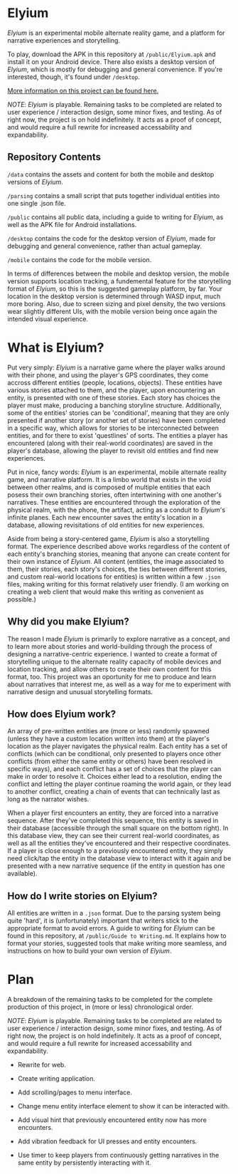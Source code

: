 # Elyium

_Elyium_ is an experimental mobile alternate reality game, and a platform for narrative experiences and storytelling.

To play, download the APK in this repository at `/public/Elyium.apk` and install it on your Android device. There also exists a desktop version of _Elyium_, which is mostly for debugging and general convenience. If you're interested, though, it's found under `/desktop`.

[More information on this project can be found here.](http://v-os.ca/elyium)

*NOTE*: _Elyium_ is playable. Remaining tasks to be completed are related to user experience / interaction design, some minor fixes, and testing. As of right now, the project is on hold indefinitely. It acts as a proof of concept, and would require a full rewrite for increased accessability and expandability.

## Repository Contents

`/data` contains the assets and content for both the mobile and desktop versions of _Elyium_.

`/parsing` contains a small script that puts together individual entities into one single .json file.

`/public` contains all public data, including a guide to writing for _Elyium_, as well as the APK file for Android installations.

`/desktop` contains the code for the desktop version of _Elyium_, made for debugging and general convenience, rather than actual gameplay.

`/mobile` contains the code for the mobile version.

In terms of differences between the mobile and desktop version, the mobile version supports location tracking, a fundemental feature for the storytelling format of _Elyium_, so this is the suggested gameplay platform, by far. Your location in the desktop version is determined through WASD input, much more boring. Also, due to screen sizing and pixel density, the two versions wear slightly different UIs, with the mobile version being once again the intended visual experience.

# What is Elyium?

Put very simply: _Elyium_ is a narrative game where the player walks around with their phone, and using the player's GPS coordinates, they come accross different entities (people, locations, objects). These entities have various stories attached to them, and the player, upon encountering an entity, is presented with one of these stories. Each story has choices the player must make, producing a banching storyline structure. Additionally, some of the entities' stories can be 'conditional', meaning that they are only presented if another story (or another set of stories) have been completed in a specific way, which allows for stories to be interconnected between entities, and for there to exist 'questlines' of sorts. The entities a player has encountered (along with their real-world coordinates) are saved in the player's database, allowing the player to revisit old entities and find new experiences.

Put in nice, fancy words: _Elyium_ is an experimental, mobile alternate reality game, and narrative platform. It is a limbo world that exists in the void between other realms, and is composed of multiple entities that each posess their own branching stories, often intertwining with one another's narratives. These entities are encountered through the exploration of the physical realm, with the phone, the artifact, acting as a conduit to _Elyium_'s infinite planes. Each new encounter saves the entity's location in a database, allowing revisitations of old entities for new experiences.

Aside from being a story-centered game, _Elyium_ is also a storytelling format. The experience described above works regardless of the content of each entity's branching stories, meaning that anyone can create content for their own instance of _Elyium_. All content (entities, the image associated to them, their stories, each story's choices, the ties between different stories, and custom real-world locations for entities) is written within a few `.json` files, making writing for this format relatively user friendly. (I am working on creating a web client that would make this writing as convenient as possible.)

## Why did you make Elyium?

The reason I made _Elyium_ is primarily to explore narrative as a concept, and to learn more about stories and world-building through the process of designing a narrative-centric experience. I wanted to create a format of storytelling unique to the alternate reality capacity of mobile devices and location tracking, and allow others to create their own content for this format, too. This project was an oportunity for me to produce and learn about narratives that interest me, as well as a way for me to experiment with narrative design and unusual storytelling formats.

## How does Elyium work?

An array of pre-written entities are (more or less) randomly spawned (unless they have a custom location written into them) at the player's location as the player navigates the physical realm. Each entity has a set of conflicts (which can be conditional, only presented to players once other conflicts (from either the same entity or others) have been resolved in specific ways), and each conflict has a set of choices that the player can make in order to resolve it. Choices either lead to a resolution, ending the conflict and letting the player continue roaming the world again, or they lead to another conflict, creating a chain of events that can technically last as long as the narrator wishes.

When a player first encounters an entity, they are forced into a narrative sequence. After they've completed this sequence, this entity is saved in their database (accessible through the small square on the bottom right). In this database view, they can see their current real-world coordinates, as well as all the entities they've encountered and their respective coordinates. If a player is close enough to a previously encountered entity, they simply need click/tap the entity in the database view to interact with it again and be presented with a new narrative sequence (if the entity in question has one available).

## How do I write stories on Elyium?

All entities are written in a `.json` format. Due to the parsing system being quite 'hard', it is (unfortunately) important that writers stick to the appropriate format to avoid errors. A guide to writing for _Elyium_ can be found in this repository, at `/public/Guide to Writing.md`. It explains how to format your stories, suggested tools that make writing more seamless, and instructions on how to build your own version of _Elyium_.

# Plan

A breakdown of the remaining tasks to be completed for the complete production of this project, in (more or less) chronological order.

*NOTE*: _Elyium_ is playable. Remaining tasks to be completed are related to user experience / interaction design, some minor fixes, and testing. As of right now, the project is on hold indefinitely. It acts as a proof of concept, and would require a full rewrite for increased accessability and expandability.

- Rewrite for web.

- Create writing application.

- Add scrolling/pages to menu interface.

- Change menu entity interface element to show it can be interacted with.

- Add visual hint that previously encountered entity now has more encounters.

- Add vibration feedback for UI presses and entity encounters.

- Use timer to keep players from continuously getting narratives in the same entity by persistently interacting with it.